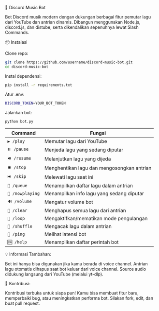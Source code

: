 🎵 Discord Music Bot

Bot Discord musik modern dengan dukungan berbagai fitur pemutar lagu dari YouTube dan antrian dinamis. Dibangun menggunakan Node.js, discord.js, dan distube, serta dikendalikan sepenuhnya lewat Slash Commands.

📦 Instalasi

Clone repo:
```bash
git clone https://github.com/username/discord-music-bot.git
cd discord-music-bot
```

Instal dependensi:
```bash
pip install -r requirements.txt
```

Atur .env:
```bash
DISCORD_TOKEN=YOUR_BOT_TOKEN
```

Jalankan bot:
```bash
python bot.py
```

| Command       | Fungsi                                     |
| ------------- | ------------------------------------------ |
| `▶️ /play`       | Memutar lagu dari YouTube                  |
| `⏸️ /pause`      | Menjeda lagu yang sedang diputar           |
| `⏯️ /resume`     | Melanjutkan lagu yang dijeda               |
| `⏹️ /stop`       | Menghentikan lagu dan mengosongkan antrian |
| `⏭️ /skip`       | Melewati lagu saat ini                     |
| `🔄️ /queue`      | Menampilkan daftar lagu dalam antrian      |
| `🎵 /nowplaying` | Menampilkan info lagu yang sedang diputar  |
| `🔊 /volume`     | Mengatur volume bot                        |
| `🧹 /clear`      | Menghapus semua lagu dari antrian          |
| `🔁 /loop`       | Mengaktifkan/mematikan mode pengulangan    |
| `🔀 /shuffle`    | Mengacak lagu dalam antrian                |
| `📶 /ping`       | Melihat latensi bot                        |
| `🆘 /help`       | Menampilkan daftar perintah bot            |

💡 Informasi Tambahan:

Bot ini hanya bisa digunakan jika kamu berada di voice channel.
Antrian lagu otomatis dihapus saat bot keluar dari voice channel.
Source audio didukung langsung dari YouTube (melalui yt-dlp).

🤝 Kontribusi:

Kontribusi terbuka untuk siapa pun! Kamu bisa membuat fitur baru, memperbaiki bug, atau meningkatkan performa bot. Silakan fork, edit, dan buat pull request.
